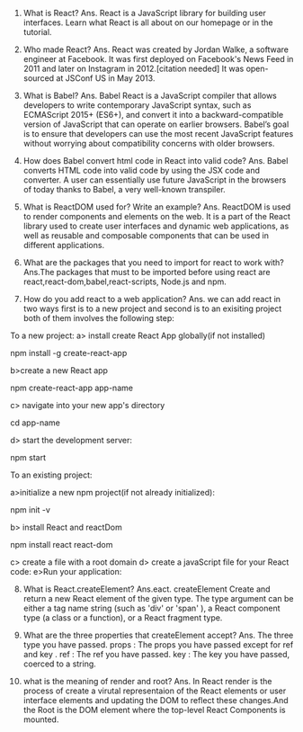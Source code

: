 1. What is React?
Ans.  React is a JavaScript library for building user interfaces. Learn what React is all about on our homepage or in the tutorial.

2. Who made React?
Ans. React was created by Jordan Walke, a software engineer at Facebook. It was first deployed on Facebook's News Feed in 2011 and later on Instagram in 2012.[citation needed] It was open-sourced at JSConf US in May 2013.

3. What is Babel?
Ans. Babel React is a JavaScript compiler that allows developers to write contemporary JavaScript syntax, such as ECMAScript 2015+ (ES6+), and convert it into a backward-compatible version of JavaScript that can operate on earlier browsers. Babel’s goal is to ensure that developers can use the most recent JavaScript features without worrying about compatibility concerns with older browsers.

4. How does Babel convert html code in React into valid code?
Ans. Babel converts HTML code into valid code by using the JSX code and converter. A user can essentially use future JavaScript in the browsers of today thanks to Babel, a very well-known transpiler.

5. What is ReactDOM used for? Write an example?
Ans. ReactDOM is used to render components and elements on the web. It is a part of the React library used to create user interfaces and dynamic web applications, as well as reusable and composable components that can be used in different applications.

6. What are the packages that you need to import for react to work with?
Ans.The packages that must to be imported before using react are react,react-dom,babel,react-scripts, Node.js and npm.

7. How do you add react to a web application?
Ans. we can add react in two ways first is to a new project and second is to an exisiting project both of them involves the following step:

To a new project: a> install create React App globally(if not installed)

npm install -g create-react-app

b>create a new React app

npm create-react-app app-name

c> navigate into your new app's directory

cd app-name

d> start the development server:

npm start

To an existing project:

a>initialize a new npm project(if not already initialized):

npm init -v

b> install React and reactDom

npm install react react-dom

c> create a file with a root domain d> create a javaScript file for your React code: e>Run your application:

8. What is React.createElement?
Ans.eact. createElement Create and return a new React element of the given type. The type argument can be either a tag name string (such as 'div' or 'span' ), a React component type (a class or a function), or a React fragment type.

9. What are the three properties that createElement accept?
Ans.  The  three type you have passed.
props : The props you have passed except for ref and key . 
ref : The ref you have passed. 
key : The key you have passed, coerced to a string.

10. what is the meaning of render and root?
Ans. In React render is the process of create a virutal representaion of the React elements or user interface elements and updating the DOM to reflect these changes.And the Root is the DOM element where the top-level React Components is mounted.

